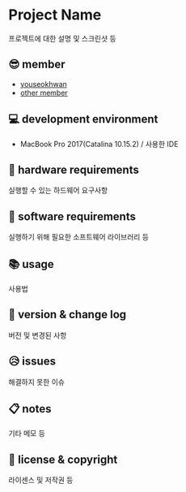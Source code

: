 # Project Name

프로젝트에 대한 설명 및 스크린샷 등

## 😎 member

- [youseokhwan](https://github.com/youseokhwan)
- [other member]()

## 💻 development environment

- MacBook Pro 2017(Catalina 10.15.2) / 사용한 IDE

## 🔨 hardware requirements

실행할 수 있는 하드웨어 요구사항

## 📀 software requirements

실행하기 위해 필요한 소프트웨어 라이브러리 등

## 📚 usage

사용법

## 📎 version & change log

버전 및 변경된 사항

## 😥 issues

해결하지 못한 이슈

## 📋 notes

기타 메모 등

## 🔑 license & copyright

라이센스 및 저작권 등
